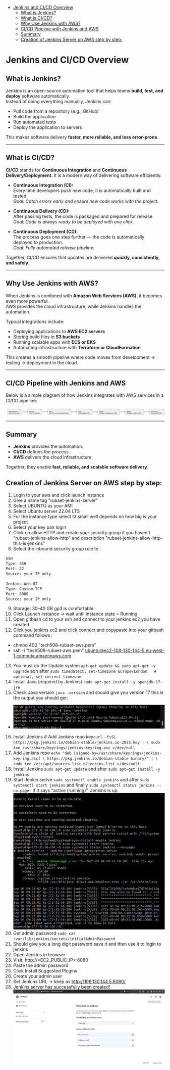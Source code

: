 
<!-- TOC -->
* [Jenkins and CI/CD Overview](#jenkins-and-cicd-overview)
  * [What is Jenkins?](#what-is-jenkins)
  * [What is CI/CD?](#what-is-cicd)
  * [Why Use Jenkins with AWS?](#why-use-jenkins-with-aws)
  * [CI/CD Pipeline with Jenkins and AWS](#cicd-pipeline-with-jenkins-and-aws)
  * [Summary](#summary)
  * [Creation of Jenkins Server on AWS step by step:](#creation-of-jenkins-server-on-aws-step-by-step)
<!-- TOC -->
# Jenkins and CI/CD Overview

## What is Jenkins?
Jenkins is an open-source automation tool that helps teams **build, test, and deploy** software automatically.  
Instead of doing everything manually, Jenkins can:  
- Pull code from a repository (e.g., GitHub)  
- Build the application  
- Run automated tests  
- Deploy the application to servers  

This makes software delivery **faster, more reliable, and less error-prone**.  

---

## What is CI/CD?
**CI/CD** stands for **Continuous Integration** and **Continuous Delivery/Deployment**. It is a modern way of delivering software efficiently.  

- **Continuous Integration (CI):**  
  Every time developers push new code, it is automatically built and tested.  
  *Goal: Catch errors early and ensure new code works with the project.*  

- **Continuous Delivery (CD):**  
  After passing tests, the code is packaged and prepared for release.  
  *Goal: Code is always ready to be deployed with one click.*  

- **Continuous Deployment (CD):**  
  The process goes one step further — the code is automatically deployed to production.  
  *Goal: Fully automated release pipeline.*  

Together, CI/CD ensures that updates are delivered **quickly, consistently, and safely**.  

---

## Why Use Jenkins with AWS?
When Jenkins is combined with **Amazon Web Services (AWS)**, it becomes even more powerful.  
AWS provides the cloud infrastructure, while Jenkins handles the automation.  

Typical integrations include:  
- Deploying applications to **AWS EC2 servers**  
- Storing build files in **S3 buckets**  
- Running scalable apps with **ECS or EKS**  
- Automating infrastructure with **Terraform or CloudFormation**  

This creates a smooth pipeline where code moves from development → testing → deployment in the cloud.  

---

## CI/CD Pipeline with Jenkins and AWS
Below is a simple diagram of how Jenkins integrates with AWS services in a CI/CD pipeline:  

![img_54.png](Images/img_54.png)

---

## Summary
- **Jenkins** provides the automation.  
- **CI/CD** defines the process.  
- **AWS** delivers the cloud infrastructure.  

Together, they enable **fast, reliable, and scalable software delivery**.  

## Creation of Jenkins Server on AWS step by step:
1) Login to your aws and click launch instance 
2) Give a name tag "rubaet-jenkins-server"
3) Select UBUNTU as your AMI
4) Select Ubuntu server 22.04 LTS
5) For the instance type select t3.small well depends on how big is your project 
6) Select your key pair login 
7) Click on allow HTTP and create your security group if you haven't "rubaet-jenkins-allow-http" and description "rubaet-jenkins-allow-http-this-is-jenkins"
8) Select the inbound security group rule to :
````
SSH
Type: SSH
Port: 22
Source: your IP only

Jenkins Web UI
Type: Custom TCP
Port: 8080
Source: your IP only
````
9) Storage: 30–40 GB gp3 is comfortable.
10) Click Launch instance → wait until Instance state = Running.
11) Open gitbash cd to your ssh and connect to your jenkins ec2 you have created 
12) Click you jenkins ec2 and click connect and copypaste into your gitbash command follows :
- chmod 400 "tech508-rubaet-aws.pem"
- ssh -i "tech508-rubaet-aws.pem" ubuntu@ec2-108-130-144-5.eu-west-1.compute.amazonaws.com
13) You must do the Update system  `apt-get update && sudo apt-get -y upgrade` adn after `sudo timedatectl set-timezone Europe/London   # optional, set correct timezone`
14) Install Java (required by Jenkins) `sudo apt-get install -y openjdk-17-jre`
15) Check Java version `java -version` and should give you version 17 this is the output you should get:
- ![img_55.png](Images/img_55.png)
16) Install Jenkins # Add Jenkins repo key`curl -fsSL https://pkg.jenkins.io/debian-stable/jenkins.io-2023.key | \
  sudo tee /usr/share/keyrings/jenkins-keyring.asc >/dev/null`
17) Add Jenkins repo `echo "deb [signed-by=/usr/share/keyrings/jenkins-keyring.asc] \
https://pkg.jenkins.io/debian-stable binary/" | \
  sudo tee /etc/apt/sources.list.d/jenkins.list >/dev/null`
18) Install Jenkins `sudo apt-get update` and after `sudo apt-get install -y jenkins`
19) Start Jenkin serive `sudo systemctl enable jenkins` and after `sudo systemctl start jenkins` and finally `sudo systemctl status jenkins --no-pager` If it says “active (running)”, Jenkins is up.
![img_56.png](Images/img_56.png)
20) Get admin password `sudo cat /var/lib/jenkins/secrets/initialAdminPassword`
21) Should give you a long digit password save it and then use it to login to jenkins 
22) Open Jenkins in browser
23) Visit: http://<EC2_PUBLIC_IP>:8080
24) Paste the admin password
25) Click Install Suggested Plugins
26) Create your admin user 
27) Set Jenkins URL → keep as http://108.130.144.5:8080/
28) Jenkins server has successfully been created!
![img_57.png](Images/img_57.png)
